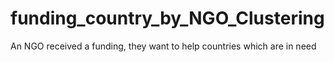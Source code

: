 # funding_country_by_NGO_Clustering
An NGO received a funding, they want to help countries which are in need  
